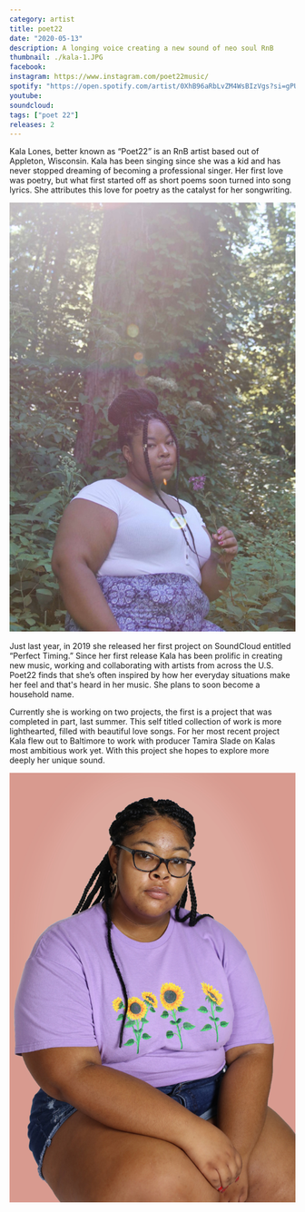 ```yaml
---
category: artist
title: poet22
date: "2020-05-13"
description: A longing voice creating a new sound of neo soul RnB
thumbnail: ./kala-1.JPG
facebook:
instagram: https://www.instagram.com/poet22music/
spotify: "https://open.spotify.com/artist/0XhB96aRbLvZM4WsBIzVgs?si=gPUV08lgT3CMWcCIBWPDPw"
youtube:
soundcloud:
tags: ["poet 22"]
releases: 2
---
```


Kala Lones, better known as “Poet22” is an RnB artist based out of Appleton, Wisconsin. Kala has been singing since she was a kid and has never stopped dreaming of becoming a professional singer. Her first love was poetry, but what first started off as short poems soon turned into song lyrics. She attributes this love for poetry as the catalyst for her songwriting.

![Poet 22](./kala-2.JPG)

Just last year, in 2019 she released her first project on SoundCloud entitled “Perfect Timing.” Since her first release Kala has been prolific in creating new music, working and collaborating with artists from across the U.S. Poet22 finds that she’s often inspired by how her everyday situations make her feel and that's heard in her music. She plans to soon become a household name.

Currently she is working on two projects, the first is a project that was completed in part, last summer. This self titled collection of work is more lighthearted, filled with beautiful love songs. For her most recent project Kala flew out to Baltimore to work with producer Tamira Slade on Kalas most ambitious work yet. With this project she hopes to explore more deeply her unique sound.

![Poet 22](./kala-3.jpg)
